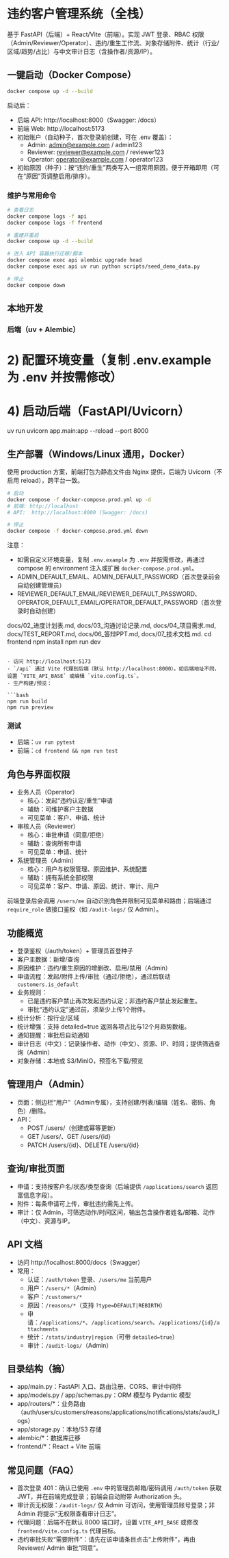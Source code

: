 # 违约客户管理系统（全栈）

基于 FastAPI（后端）+ React/Vite（前端）。实现 JWT 登录、RBAC 权限（Admin/Reviewer/Operator）、违约/重生工作流、对象存储附件、统计（行业/区域/趋势/占比）与中文审计日志（含操作者/资源/IP）。

## 一键启动（Docker Compose）

```bash
docker compose up -d --build
```

启动后：
- 后端 API: http://localhost:8000（Swagger: /docs）
- 前端 Web: http://localhost:5173
- 初始账户（自动种子，首次登录前创建，可在 .env 覆盖）：
	- Admin: admin@example.com / admin123
	- Reviewer: reviewer@example.com / reviewer123
	- Operator: operator@example.com / operator123
 - 初始原因（种子）：按“违约/重生”两类写入一组常用原因，便于开箱即用（可在“原因”页调整启用/排序）。

### 维护与常用命令

```bash
# 查看日志
docker compose logs -f api
docker compose logs -f frontend

# 重建并重启
docker compose up -d --build

# 进入 API 容器执行迁移/脚本
docker compose exec api alembic upgrade head
docker compose exec api uv run python scripts/seed_demo_data.py

# 停止
docker compose down
```

## 本地开发

### 后端（uv + Alembic）

# 2) 配置环境变量（复制 .env.example 为 .env 并按需修改）
# 4) 启动后端（FastAPI/Uvicorn）
uv run uvicorn app.main:app --reload --port 8000
## 生产部署（Windows/Linux 通用，Docker）

使用 production 方案，前端打包为静态文件由 Nginx 提供，后端为 Uvicorn（不启用 reload），跨平台一致。

```bash
# 启动
docker compose -f docker-compose.prod.yml up -d
# 前端: http://localhost
# API:  http://localhost:8000 (Swagger: /docs)

# 停止
docker compose -f docker-compose.prod.yml down
```

注意：
- 如需自定义环境变量，复制 `.env.example` 为 `.env` 并按需修改，再通过 compose 的 environment 注入或扩展 `docker-compose.prod.yml`。
- ADMIN_DEFAULT_EMAIL、ADMIN_DEFAULT_PASSWORD（首次登录前会自动创建管理员）
 - REVIEWER_DEFAULT_EMAIL/REVIEWER_DEFAULT_PASSWORD、OPERATOR_DEFAULT_EMAIL/OPERATOR_DEFAULT_PASSWORD（首次登录时自动创建）

 docs/02_进度计划表.md, docs/03_沟通讨论记录.md, docs/04_项目需求.md, docs/TEST_REPORT.md, docs/06_答辩PPT.md, docs/07_技术文档.md.
cd frontend
npm install
npm run dev
```

- 访问 http://localhost:5173
- `/api` 通过 Vite 代理到后端（默认 http://localhost:8000）。如后端地址不同，设置 `VITE_API_BASE` 或编辑 `vite.config.ts`。
- 生产构建/预览：

```bash
npm run build
npm run preview
```

### 测试
- 后端：`uv run pytest`
- 前端：`cd frontend && npm run test`

## 角色与界面权限

- 业务人员（Operator）
	- 核心：发起“违约认定/重生”申请
	- 辅助：可维护客户主数据
	- 可见菜单：客户、申请、统计
- 审核人员（Reviewer）
	- 核心：审批申请（同意/拒绝）
	- 辅助：查询所有申请
	- 可见菜单：申请、统计
- 系统管理员（Admin）
	- 核心：用户与权限管理、原因维护、系统配置
	- 辅助：拥有系统全部权限
	- 可见菜单：客户、申请、原因、统计、审计、用户

前端登录后会调用 `/users/me` 自动识别角色并限制可见菜单和路由；后端通过 `require_role` 做接口鉴权（如 `/audit-logs/` 仅 Admin）。

## 功能概览
- 登录鉴权（/auth/token）+ 管理员首登种子
- 客户主数据：新增/查询
- 原因维护：违约/重生原因的增删改、启用/禁用（Admin）
- 申请流程：发起/附件上传/审批（通过/拒绝），通过后联动 `customers.is_default`
- 业务规则：
	- 已是违约客户禁止再次发起违约认定；非违约客户禁止发起重生。
	- 审批“违约认定”通过前，须至少上传1个附件。
- 统计分析：按行业/区域
- 统计增强：支持 detailed=true 返回各项占比与12个月趋势数组。
- 通知提醒：审批后自动通知
- 审计日志（中文）：记录操作者、动作（中文）、资源、IP、时间；提供筛选查询（Admin）
- 对象存储：本地或 S3/MinIO，预签名下载/预览

## 管理用户（Admin）
- 页面：侧边栏“用户”（Admin专属），支持创建/列表/编辑（姓名、密码、角色）/删除。
- API：
	- POST /users/（创建或幂等更新）
	- GET /users/、GET /users/{id}
	- PATCH /users/{id}、DELETE /users/{id}

## 查询/审批页面
- 申请：支持按客户名/状态/类型查询（后端提供 `/applications/search` 返回富信息字段）。
- 附件：每条申请可上传，审批违约需先上传。
- 审计：仅 Admin，可筛选动作/时间区间，输出包含操作者姓名/邮箱、动作（中文）、资源与IP。

## API 文档
- 访问 http://localhost:8000/docs（Swagger）
- 常用：
	- 认证：`/auth/token` 登录、`/users/me` 当前用户
	- 用户：`/users/*`（Admin）
	- 客户：`/customers/*`
	- 原因：`/reasons/*`（支持 `?type=DEFAULT|REBIRTH`）
	- 申请：`/applications/*`、`/applications/search`、`/applications/{id}/attachments`
	- 统计：`/stats/industry|region`（可带 `detailed=true`）
	- 审计：`/audit-logs/`（Admin）

## 目录结构（摘）
- app/main.py：FastAPI 入口、路由注册、CORS、审计中间件
- app/models.py / app/schemas.py：ORM 模型与 Pydantic 模型
- app/routers/*：业务路由（auth/users/customers/reasons/applications/notifications/stats/audit_logs）
- app/storage.py：本地/S3 存储
- alembic/*：数据库迁移
- frontend/*：React + Vite 前端

## 常见问题（FAQ）
- 首次登录 401：确认已使用 `.env` 中的管理员邮箱/密码调用 `/auth/token` 获取 JWT，并在前端完成登录；前端会自动附带 Authorization 头。
- 审计页无权限：`/audit-logs/` 仅 Admin 可访问，使用管理员账号登录；非 Admin 将提示“无权限查看审计日志”。
- 代理问题：后端不在默认 8000 端口时，设置 `VITE_API_BASE` 或修改 `frontend/vite.config.ts` 代理目标。
 - 违约审批失败“需要附件”：请先在该申请条目点击“上传附件”，再由 Reviewer/ Admin 审批“同意”。